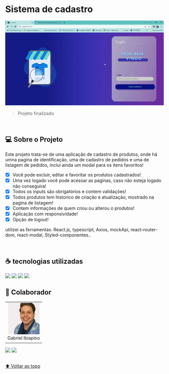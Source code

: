 # Sistema de cadastro

<img src="./src/Assets/gif.gif" alt="Gif do projeto">


> Projeto finalizado 
<br>

## 💻 Sobre o Projeto

Este projeto trata-se de uma aplicação de cadastro de produtos, onde há umna pagina de identificação, uma de cadastro de pedidos e uma de listagem de pedidos, inclui ainda um modal para os itens favoritos! 

- [X] Você pode excluir, editar e favoritar os produtos cadastrados! 
- [X] Uma vez logado você pode acessar as paginas, caso não esteja logado não conseguira!
- [X] Todos os inputs são obrigatórios e contem validações!
- [X] Todos produtos tem historico de criação e atualização, mostrado na pagina de listagem!
- [X] Contem informações de quem criou ou alterou o produtos!
- [X] Aplicação com responsividade!
- [X] Opção de logout!

utilizei as ferramentas: React.js, typescript, Axios, mockApi, react-router-dom, react-modal, Styled-componentes..

<br>


## ☕ tecnologias utilizadas

<img src="https://img.shields.io/badge/JavaScript-F7DF1E?style=for-the-badge&logo=javascript&logoColor=black">
<img src="https://img.shields.io/badge/TypeScript-007ACC?style=for-the-badge&logo=typescript&logoColor=white">
<img src="https://img.shields.io/badge/React-20232A?style=for-the-badge&logo=react&logoColor=61DAFB">
<img src="https://img.shields.io/badge/Node.js-43853D?style=for-the-badge&logo=node.js&logoColor=white">

<br>

## 🤝 Colaborador

<table>
  <tr>
    <td align="center">
      <a href="#">
        <img src="./src/Assets/Eu.png" width="100px;" alt="Foto do Gabriel Silva no GitHub"/><br>
        <sub>
          <a >Gabriel Ibiapino</a>
        </sub>
      </a>
    </td>
  </tr>
</table>

<div>
 <a href="https://www.linkedin.com/in/gabriel-ibiapino-louren%C3%A7o-da-silva-749b78198/" target="_blank"><img src="https://img.shields.io/badge/-LinkedIn-%230077B5?style=for-the-badge&logo=linkedin&logoColor=white" target="_blank"></a> 
<a href = "mailto:lourencogabriel77@gmail.com"><img src="https://img.shields.io/badge/-Gmail-%23333?style=for-the-badge&logo=gmail&logoColor=white" target="_blank"></a>
</div>
<br>


[⬆ Voltar ao topo](#Sistema-de-cadastro)<br>